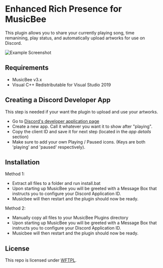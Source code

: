 # Enhanced Rich Presence for MusicBee

This plugin allows you to share your currently playing song, time remanining, play status, and automatically upload artworks for use on Discord.

![Example Screenshot](https://i.imgur.com/F3udPi3.png)

## Requirements

- MusicBee v3.x
- Visual C++ Redistributable for Visual Studio 2019

## Creating a Discord Developer App

This step is needed if your want the plugin to upload and use your artworks.

- Go to [Discord's developer application page](https://discordapp.com/developers/applications/me)
- Create a new app. Call it whatever you want it to show after "playing".
- Copy the client ID and save it for next step (located in the *app details* section)
- Make sure to add your own Playing / Paused icons. (Keys are both 'playing' and 'paused' respectively).

## Installation
Method 1: 

- Extract all files to a folder and run install.bat
- Upon starting up MusicBee you will be greeted with a Message Box that instructs you to configure your Discord Application ID.
- Musicbee will then restart and the plugin should now be ready.

Method 2:

- Manually copy all files to your MusicBee Plugins directory
- Upon starting up MusicBee you will be greeted with a Message Box that instructs you to configure your Discord Application ID.
- Musicbee will then restart and the plugin should now be ready.

## License
This repo is licensed under [WFTPL](http://www.wtfpl.net/).
